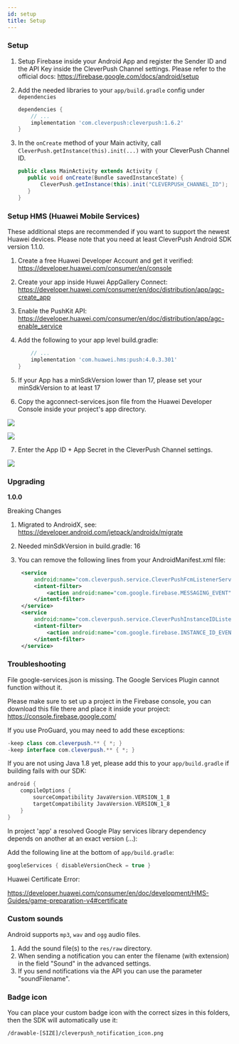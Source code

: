 ```yaml
---
id: setup
title: Setup
---
```


### Setup

1. Setup Firebase inside your Android App and register the Sender ID and the API Key inside the CleverPush Channel settings. Please refer to the official docs: https://firebase.google.com/docs/android/setup

2. Add the needed libraries to your `app/build.gradle` config under `dependencies`

    ```groovy
    dependencies {
        // ...
        implementation 'com.cleverpush:cleverpush:1.6.2'
    }
    ```

3. In the `onCreate` method of your Main activity, call `CleverPush.getInstance(this).init(...)` with your CleverPush Channel ID.
    
    ```java
    public class MainActivity extends Activity {
       public void onCreate(Bundle savedInstanceState) {
           CleverPush.getInstance(this).init("CLEVERPUSH_CHANNEL_ID");
       }
    }
    ```

### Setup HMS (Huawei Mobile Services)

These additional steps are recommended if you want to support the newest Huawei devices. Please note that you need at least CleverPush Android SDK version 1.1.0.

1. Create a free Huawei Developer Account and get it verified:
https://developer.huawei.com/consumer/en/console

2. Create your app inside Huwei AppGallery Connect:
https://developer.huawei.com/consumer/en/doc/distribution/app/agc-create_app

3. Enable the PushKit API:
https://developer.huawei.com/consumer/en/doc/distribution/app/agc-enable_service

4. Add the following to your app level build.gradle:

    ```groovy
        // ...
        implementation 'com.huawei.hms:push:4.0.3.301'
    }
    ```

5. If your App has a minSdkVersion lower than 17, please set your minSdkVersion to at least 17

6. Copy the agconnect-services.json file from the Huawei Developer Console inside your project's app directory.

![](https://developer.huawei.com/consumer/en/codelab/HMSPushKit/img/e3ba1922aeb8774c.png)

![](https://developer.huawei.com/consumer/en/codelab/HMSPushKit/img/1c8d1d055360d1a7.PNG)

7. Enter the App ID + App Secret in the CleverPush Channel settings.

![](https://cleverpush.zendesk.com/hc/article_attachments/360013127159/Bildschirmfoto_2020-06-13_um_13.21.40.png)


### Upgrading

**1.0.0**

Breaking Changes

1. Migrated to AndroidX, see: https://developer.android.com/jetpack/androidx/migrate

2. Needed minSdkVersion in build.gradle: 16

3. You can remove the following lines from your AndroidManifest.xml file:
   ```xml
    <service
        android:name="com.cleverpush.service.CleverPushFcmListenerService">
        <intent-filter>
            <action android:name="com.google.firebase.MESSAGING_EVENT" />
        </intent-filter>
    </service>
    <service
        android:name="com.cleverpush.service.CleverPushInstanceIDListenerService">
        <intent-filter>
            <action android:name="com.google.firebase.INSTANCE_ID_EVENT" />
        </intent-filter>
    </service>
    ```

### Troubleshooting

File google-services.json is missing. The Google Services Plugin cannot function without it.

Please make sure to set up a project in the Firebase console, you can download this file there and place it inside your project: https://console.firebase.google.com/

If you use ProGuard, you may need to add these exceptions:

```java
-keep class com.cleverpush.** { *; }
-keep interface com.cleverpush.** { *; }
```

If you are not using Java 1.8 yet, please add this to your `app/build.gradle` if building fails with our SDK:

```groovy
android {
    compileOptions {
        sourceCompatibility JavaVersion.VERSION_1_8
        targetCompatibility JavaVersion.VERSION_1_8
    }
}
```

In project 'app' a resolved Google Play services library dependency depends on another at an exact version (...):

Add the following line at the bottom of `app/build.gradle`:

```groovy
googleServices { disableVersionCheck = true }
```


Huawei Certificate Error:

https://developer.huawei.com/consumer/en/doc/development/HMS-Guides/game-preparation-v4#certificate


### Custom sounds

Android supports `mp3`, `wav` and `ogg` audio files.

1. Add the sound file(s) to the `res/raw` directory.
2. When sending a notification you can enter the filename (with extension) in the field "Sound" in the advanced settings.
3. If you send notifications via the API you can use the parameter "soundFilename".


### Badge icon

You can place your custom badge icon with the correct sizes in this folders, then the SDK will automatically use it:

```
/drawable-[SIZE]/cleverpush_notification_icon.png
```

